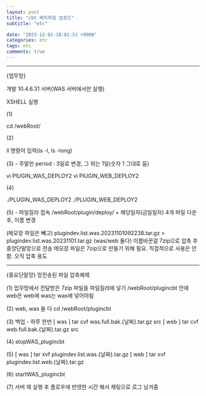 ```yaml
---
layout: post
title: "cbt 배치파일 업로드"
subtitle: "etc"

date: "2023-12-01-10:01:51 +0900"
categories: etc
tags: etc
comments: true
---
```






---------------------------------------------------------

{업무망}

개발 10.4.6.31 서버(WAS 서버에서만 실행)

XSHELL 실행

(1) 

cd /webRoot/

(2)

ll 명령어 입력(ls -l, ls -long)

(3) - 주말만 period : 3일로 변경, 그 외는 1일(숫자 1 그대로 둠)

vi PlUGIN_WAS_DEPLOY2
vi PlUGIN_WEB_DEPLOY2

(4)

./PLUGIN_WAS_DEPLOY2
./PLUGIN_WEB_DEPLOY2



(5) - 파일질라 접속
/webRoot/plugin/deploy/ + 해당일자(금일일자)
4개 파일 다운 후, 이름 변경

(메모장 파일은 빼고)
plugindev.list.was.20231101092238.tar.gz > plugindev.list.was.20231101.tar.gz (was/web 둘다)
이름바꾼걸 7zip으로 압축 후 중앙단말망으로 전송
메모장 파일은 7zip으로 만들기 위해 필요. 직접적으로 사용은 안함. 오직 압축 용도


---------------------------------------------------------

{중요단말망}
망전송된 파일 압축해제

(1)
업무망에서 전달받은 7zip 파일을 파일질라에 넣기
/webRoot/plugincbt 안에 web은 web에 was는 was에 넣어야됨

(2) web, was 둘 다
cd /webRoot/plugincbt

(3) 백업 - 하루 한번
[ was ] tar cvf was.full.bak.{날짜}.tar.gz src
[ web ] tar cvf web.full.bak.{날짜}.tar.gz src

(4) stopWAS_plugincbt

(5)
[ was ] tar xvf plugindev.list.was.{날짜}.tar.gz
[ web ] tar xvf plugindev.list.web.{날짜}.tar.gz

(6) startWAS_plugincbt

(7) 서버 재 실행 후 플로우에 반영한 시간 해서 채팅으로 로그 남겨줌